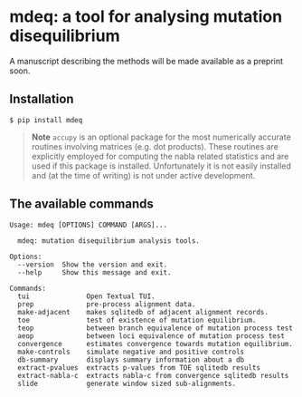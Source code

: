 # mdeq: a tool for analysing mutation disequilibrium

A manuscript describing the methods will be made available as a preprint soon.

## Installation

```
$ pip install mdeq
```

> **Note**
> `accupy` is an optional package for the most numerically accurate routines involving matrices (e.g. dot products). These routines are explicitly employed for computing the nabla related statistics and are used if this package is installed. Unfortunately it is not easily installed and (at the time of writing) is not under active development.

## The available commands

<!-- [[[cog
import cog
from mdeq import main
from click.testing import CliRunner
runner = CliRunner()
result = runner.invoke(main, ["--help"])
help = result.output.replace("Usage: main", "Usage: mdeq")
cog.out(
    "```\n{}\n```".format(help)
)
]]] -->
```
Usage: mdeq [OPTIONS] COMMAND [ARGS]...

  mdeq: mutation disequilibrium analysis tools.

Options:
  --version  Show the version and exit.
  --help     Show this message and exit.

Commands:
  tui              Open Textual TUI.
  prep             pre-process alignment data.
  make-adjacent    makes sqlitedb of adjacent alignment records.
  toe              test of existence of mutation equilibrium.
  teop             between branch equivalence of mutation process test
  aeop             between loci equivalence of mutation process test
  convergence      estimates convergence towards mutation equilibrium.
  make-controls    simulate negative and positive controls
  db-summary       displays summary information about a db
  extract-pvalues  extracts p-values from TOE sqlitedb results
  extract-nabla-c  extracts nabla-c from convergence sqlitedb results
  slide            generate window sized sub-alignments.

```
<!-- [[[end]]] -->
